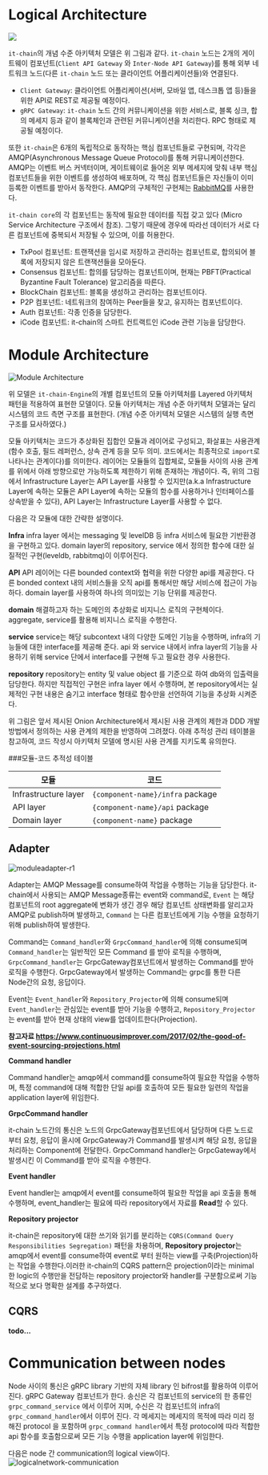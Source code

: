 # Logical Architecture

![](../images/it-chain-logical-view-architecture-r5.png)

`it-chain`의 개념 수준 아키텍처 모델은 위 그림과 같다. `it-chain` 노드는 2개의 게이트웨이 컴포넌트(`Client API Gateway` 와 `Inter-Node API Gateway`)를 통해 외부 네트워크 노드(다른 `it-chain` 노드 또는 클라이언트 어플리케이션들)와 연결된다.

* `Client Gateway`: 클라이언트 어플리케이션(서버, 모바일 앱, 데스크톱 앱 등)들을 위한 API로 REST로 제공될 예정이다.
* `gRPC Gateway`: `it-chain` 노드 간의 커뮤니케이션을 위한 서비스로, 블록 싱크, 합의 메세지 등과 같이 블록체인과 관련된 커뮤니케이션을 처리한다. RPC 형태로 제공될 예정이다.

또한 `it-chain`은 6개의 독립적으로 동작하는 핵심 컴포넌트들로 구현되며, 각각은 AMQP(Asynchronous Message Queue Protocol)를 통해 커뮤니케이션한다. AMQP는 이벤트 버스 커넥터이며, 게이트웨이로 들어온 외부 메세지에 맞춰 내부 핵심 컴포넌트들을 위한 이벤트를 생성하여 배포하며, 각 핵심 컴포넌트들은 자신들이 이미 등록한 이벤트를 받아서 동작한다. AMQP의 구체적인 구현체는 [RabbitMQ](https://www.rabbitmq.com)를 사용한다.

`it-chain core`의 각 컴포넌트는 동작에 필요한 데이터를 직접 갖고 있다 (Micro Service Architecture 구조에서 참조). 그렇기 때문에 경우에 따라선 데이터가 서로 다른 컴포넌트에 중복되서 저장될 수 있으며, 이를 허용한다.

* TxPool 컴포넌트: 트랜잭션을 임시로 저장하고 관리하는 컴포넌트로, 합의되어 블록에 저장되지 않은 트랜잭션들을 모아둔다.
* Consensus 컴포넌트: 합의를 담당하는 컴포넌트이며, 현재는 PBFT(Practical Byzantine Fault Tolerance) 알고리즘을 따른다.
* BlockChain 컴포넌트: 블록을 생성하고 관리하는 컴포넌트이다.
* P2P 컴포넌트: 네트워크의 참여하는 Peer들을 찾고, 유지하는 컴포넌트이다.
* Auth 컴포넌트: 각종 인증을 담당한다.
* iCode 컴포넌트: it-chain의 스마트 컨트랙트인 iCode 관련 기능을 담당한다.


# Module Architecture

![Module Architecture](../images/[module]component-r3.png)

위 모델은 `it-chain-Engine`의 개별 컴포넌트의 모듈 아키텍처를 Layered 아키텍처 패턴을 적용하여 표현한 모델이다. 모듈 아키텍처는 개념 수준 아키텍처 모델과는 달리 시스템의 코드 측면 구조를 표현한다. (개념 수준 아키텍처 모델은 시스템의 실행 측면 구조를 묘사하였다.)

모듈 아키텍처는 코드가 추상화된 집합인 모듈과 레이어로 구성되고, 화살표는 사용관계(함수 호출, 필드 레퍼런스, 상속 관계 등을 모두 의미. 코드에서는 최종적으로 `import`로 나타나는 관계이다)를 의미한다. 레이어는 모듈들의 집합체로, 모듈들 사이의 사용 관계를 위에서 아래 방향으로만 가능하도록 제한하기 위해 존재하는 개념이다. 즉, 위의 그림에서 Infrastructure Layer는 API Layer를 사용할 수 있지만(a.k.a Infrastructure Layer에 속하는 모듈은 API Layer에 속하는 모듈의 함수를 사용하거나 인터페이스를 상속받을 수 있다), API Layer는 Infrastructure Layer를 사용할 수 없다.

다음은 각 모듈에 대한 간략한 설명이다.

**Infra**
infra layer 에서는 messaging 및 levelDB 등 infra 서비스에 필요한 기반환경을 구현하고 있다.
domain layer의 repository, service 에서 정의한 함수에 대한 실질적인 구현(leveldb, rabbitmq)이 이루어진다.

**API**
API 레이어는 다른 bounded context와 협력을 위한 다양한 api를 제공한다.
다른 bonded context 내의 서비스들을 오직 api를 통해서만 해당 서비스에 접근이 가능하다. domain layer를 사용하여 하나의 의미있는 기능 단위를 제공한다.

**domain**
해결하고자 하는 도메인의 추상화로 비지니스 로직의 구현체이다. aggregate, service를 활용해 비지니스 로직을 수행한다.

**service**
service는 해당 subcontext 내의 다양한 도메인 기능을 수행하며, infra의 기능들에 대한 interface를 제공해 준다.
api 와 service 내에서 infra layer의 기능을 사용하기 위해 service 단에서 interface를 구현해 두고 필요한 경우 사용한다.

**repository**
repository는 entity 및 value object 를 기준으로 하여 db와의 입출력을 담당한다. 하지만 직접적인 구현은 infra layer 에서 수행하며, 본 repository에서는 실제적인 구현 내용은 숨기고 interface 형태로 함수만을 선언하여 기능을 추상화 시켜준다.



위 그림은 앞서 제시된 Onion Architecture에서 제시된 사용 관계의 제한과 DDD 개발방법에서 정의하는 사용 관계의 제한을 반영하여 그려졌다. 아래 추적성 관리 테이블을 참고하여, 코드 작성시 아키텍처 모델에 명시된 사용 관계를 지키도록 유의한다.



###모듈-코드 추적성 테이블

| 모듈                 | 코드                             |
| -------------------- | -------------------------------- |
| Infrastructure layer | `{component-name}/infra` package |
| API layer            | `{component-name}/api` package   |
| Domain layer         | `{component-name}` package       |



## Adapter

![moduleadapter-r1](../images/[module]adapter-r2.png)

Adapter는 AMQP Message를 consume하여 작업을 수행하는 기능을 담당한다. it-chain에서 사용되는 AMQP Message종류는 event와 command로, `Event` 는 해당 컴포넌트의 root aggregate에 변화가 생긴 경우 해당 컴포넌트 상태변화를 알리고자 AMQP로 publish하며 발생하고, `Command` 는 다른 컴포넌트에게 기능 수행을 요청하기 위해 publish하여 발생한다.

Command는 `Command_handler`와 `GrpcCommand_handler`에 의해 consume되며 `Command_handler`는 일반적인  모든  Command 를 받아 로직을 수행하며, `GrpcCommand_handler`는 GrpcGateway컴포넌트에서 발생하는 Command를 받아 로직을 수행한다. GrpcGateway에서 발생하는 Command는 grpc를 통한 다른 Node간의 요청, 응답이다.

Event는 `Event_handler`와 `Repository_Projector`에 의해 consume되며 `Event_handler`는 관심있는 event를 받아 기능을 수행하고, `Repository_Projector`는 event를 받아 현재 상태의 view를 업데이트한다(Projection).

**참고자료 https://www.continuousimprover.com/2017/02/the-good-of-event-sourcing-projections.html**



**Command handler**

Command handler는 amqp에서 command를 consume하여 필요한 작업을 수행하며, 특정 command에 대해 적합한 단일 api를 호출하여 모든 필요한 일련의 작업을 application layer에 위임한다.

**GrpcCommand handler**

it-chain 노드간의 통신은 노드의 GrpcGateway컴포넌트에서 담당하며 다른 노드로 부터 요청, 응답이 올시에 GrpcGateway가 Command를 발생시켜 해당 요청, 응답을 처리하는 Component에 전달한다. GrpcCommand handler는 GrpcGateway에서 발생시킨 이 Command를 받아 로직을 수행한다.

**Event handler**

Event handler는 amqp에서 event를 consume하여 필요한 작업을 api 호출을 통해 수행하며, event_handler는 필요에 따라 repository에서 자료를 **Read**할 수 있다.

**Repository projector**

it-chain은 repository에 대한 쓰기와 읽기를 분리하는 `CQRS(Command Query Responsibilities Segregation)` 패턴을 차용하며, **Repository projector**는 amqp에서 event를 consume하여 event로 부터 원하는 view를 구축(Projection)하는 작업을 수행한다.이러한 it-chain의 CQRS pattern은 projection이라는 minimal 한 logic의 수행만을 전담하는 repository projector와 handler를 구분함으로써 기능적으로 보다 명확한 설계를 추구하였다.




## CQRS

**todo...**


# Communication between nodes
Node 사이의 통신은 gRPC library 기반의 자체 library 인 bifrost를 활용하여 이루어 진다. gRPC Gateway 컴포넌트가 한다. 송신은 각 컴포넌트의 service의 한 종류인 `grpc_command_service` 에서 이루어 지며, 수신은 각 컴포넌트의 infra의 `grpc_command_handler`에서 이루어 진다. 각 메세지는 메세지의 목적에 따라 미리 정해진 protocol 을 포함하며 `grpc_command handler`에서 특정 protocol에 따라 적합한 api 함수를 호출함으로써 모든 기능 수행을 application layer에 위임한다.

다음은 node 간 communication의 logical view이다.
![logicalnetwork-communication](../images/[logical]network-communication-r1.png)
